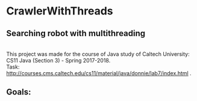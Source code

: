# CrawlerWithThreads
## Searching robot with multithreading
<br /> This project was made for the course of Java study of Caltech University: CS11 Java (Section 3) - Spring 2017-2018.
<br /> Task: http://courses.cms.caltech.edu/cs11/material/java/donnie/lab7/index.html .
## Goals: 
<br /> 